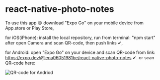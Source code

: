 # react-native-photo-notes

To use this app 😊 download "Expo Go" on your mobile device from App.store or Play Store,

for iOS(iPhone):
install the local repository, run from terminal: "npm start" after
open Camera and scan QR-code, then push links ✔,

for Android:
open "Expo Go" on your device and scan QR-code from link:
https://expo.dev/@lena06051981be/react-native-photo-notes
✔.
or scan QR-code here:

![QR-code for Andriod](https://github.com/lena06051981be/react-native-project/tree/main/assets/QR_code_android.jpg)
